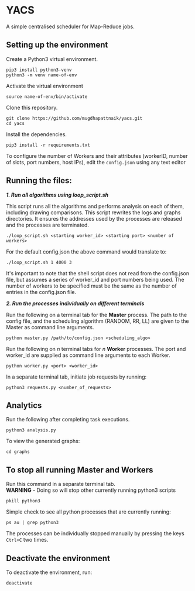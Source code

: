 # YACS
 
A simple centralised scheduler for Map-Reduce jobs.

## Setting up the environment

Create a Python3 virtual environment.  
~~~ 
pip3 install python3-venv  
python3 -m venv name-of-env  
~~~  
Activate the virtual environment  
~~~
source name-of-env/bin/activate  
~~~  

Clone this repository. 
~~~ 
git clone https://github.com/mugdhapattnaik/yacs.git  
cd yacs  
~~~

Install the dependencies.  
~~~
pip3 install -r requirements.txt
~~~  

To configure the number of Workers and their attributes (workerID, number of slots, port numbers, host IPs), edit the `config.json` using any text editor
  
## Running the files:

***1. Run all algorithms using loop_script.sh***

This script runs all the algorithms and performs analysis on each of them, including drawing comparisons. This script rewrites the logs and graphs directories. It ensures the addresses used by the processes are released and the processes are terminated.

~~~
./loop_script.sh <starting worker_id> <starting port> <number of workers>
~~~
For the default config.json the above command would translate to:
~~~
./loop_script.sh 1 4000 3
~~~

It's important to note that the shell script does not read from the config.json file, but assumes a series of worker_id and port numbers being used. The number of workers to be specified must be the same as the number of entries in the config.json file. 

***2. Run the processes individually on different terminals***

Run the following on a terminal tab for the **Master** process. The path to the config file, and the scheduling algorithm (RANDOM, RR, LL) are given to the Master as command line arguments.    
~~~ 
python master.py /path/to/config.json <scheduling_algo> 
~~~  

Run the following on *n* terminal tabs for *n* **Worker** processes. The port and worker_id are supplied as command line arguments to each Worker.   
~~~
python worker.py <port> <worker_id>  
~~~  
In a separate terminal tab, initiate job requests by running:
~~~
python3 requests.py <number_of_requests>
~~~
  
## Analytics

Run the following after completing task executions.  
~~~
python3 analysis.py
~~~  
To view the generated graphs:
~~~
cd graphs
~~~   
  
## To stop all running Master and Workers
Run this command in a separate terminal tab.  
**WARNING** - Doing so will stop other currently running python3 scripts   
~~~
pkill python3
~~~
Simple check to see all python processes that are currently running:  
~~~
ps au | grep python3
~~~
The processes can be individually stopped manually by pressing the keys `Ctrl+C` two times.  
  
## Deactivate the environment 

To deactivate the environment, run:
~~~
deactivate
~~~
